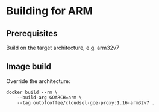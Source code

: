 # Building for ARM

## Prerequisites

Build on the target architecture, e.g. arm32v7

## Image build

Override the architecture:

    docker build --rm \
        --build-arg GOARCH=arm \
        --tag outofcoffee/cloudsql-gce-proxy:1.16-arm32v7 .
